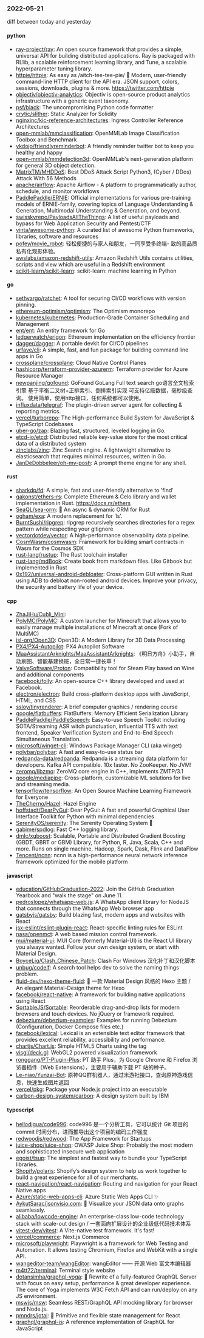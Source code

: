 ### 2022-05-21
diff between today and yesterday

#### python
* [ray-project/ray](https://github.com/ray-project/ray): An open source framework that provides a simple, universal API for building distributed applications. Ray is packaged with RLlib, a scalable reinforcement learning library, and Tune, a scalable hyperparameter tuning library.
* [httpie/httpie](https://github.com/httpie/httpie): As easy as /aitch-tee-tee-pie/ 🥧 Modern, user-friendly command-line HTTP client for the API era. JSON support, colors, sessions, downloads, plugins & more. https://twitter.com/httpie
* [objectiv/objectiv-analytics](https://github.com/objectiv/objectiv-analytics): Objectiv is open-source product analytics infrastructure with a generic event taxonomy.
* [psf/black](https://github.com/psf/black): The uncompromising Python code formatter
* [crytic/slither](https://github.com/crytic/slither): Static Analyzer for Solidity
* [nginxinc/kic-reference-architectures](https://github.com/nginxinc/kic-reference-architectures): Ingress Controller Reference Architectures
* [open-mmlab/mmclassification](https://github.com/open-mmlab/mmclassification): OpenMMLab Image Classification Toolbox and Benchmark
* [ykdojo/friendlyreminderbot](https://github.com/ykdojo/friendlyreminderbot): A friendly reminder twitter bot to keep you healthy and happy
* [open-mmlab/mmdetection3d](https://github.com/open-mmlab/mmdetection3d): OpenMMLab's next-generation platform for general 3D object detection.
* [MatrixTM/MHDDoS](https://github.com/MatrixTM/MHDDoS): Best DDoS Attack Script Python3, (Cyber / DDos) Attack With 56 Methods
* [apache/airflow](https://github.com/apache/airflow): Apache Airflow - A platform to programmatically author, schedule, and monitor workflows
* [PaddlePaddle/ERNIE](https://github.com/PaddlePaddle/ERNIE): Official implementations for various pre-training models of ERNIE-family, covering topics of Language Understanding & Generation, Multimodal Understanding & Generation, and beyond.
* [swisskyrepo/PayloadsAllTheThings](https://github.com/swisskyrepo/PayloadsAllTheThings): A list of useful payloads and bypass for Web Application Security and Pentest/CTF
* [vinta/awesome-python](https://github.com/vinta/awesome-python): A curated list of awesome Python frameworks, libraries, software and resources
* [pofey/movie_robot](https://github.com/pofey/movie_robot): 轻松便捷的与家人和朋友，一同享受多终端- 致的高品质私有化观影体验。
* [awslabs/amazon-redshift-utils](https://github.com/awslabs/amazon-redshift-utils): Amazon Redshift Utils contains utilities, scripts and view which are useful in a Redshift environment
* [scikit-learn/scikit-learn](https://github.com/scikit-learn/scikit-learn): scikit-learn: machine learning in Python

#### go
* [sethvargo/ratchet](https://github.com/sethvargo/ratchet): A tool for securing CI/CD workflows with version pinning.
* [ethereum-optimism/optimism](https://github.com/ethereum-optimism/optimism): The Optimism monorepo
* [kubernetes/kubernetes](https://github.com/kubernetes/kubernetes): Production-Grade Container Scheduling and Management
* [ent/ent](https://github.com/ent/ent): An entity framework for Go
* [ledgerwatch/erigon](https://github.com/ledgerwatch/erigon): Ethereum implementation on the efficiency frontier
* [dagger/dagger](https://github.com/dagger/dagger): A portable devkit for CI/CD pipelines
* [urfave/cli](https://github.com/urfave/cli): A simple, fast, and fun package for building command line apps in Go
* [crossplane/crossplane](https://github.com/crossplane/crossplane): Cloud Native Control Planes
* [hashicorp/terraform-provider-azurerm](https://github.com/hashicorp/terraform-provider-azurerm): Terraform provider for Azure Resource Manager
* [newpanjing/gofound](https://github.com/newpanjing/gofound): GoFound GoLang Full text search go语言全文检索引擎 基于平衡二叉树+正排索引、倒排索引实现 可支持亿级数据，毫秒级查询。 使用简单，使用http接口，任何系统都可以使用。
* [influxdata/telegraf](https://github.com/influxdata/telegraf): The plugin-driven server agent for collecting & reporting metrics.
* [vercel/turborepo](https://github.com/vercel/turborepo): The High-performance Build System for JavaScript & TypeScript Codebases
* [uber-go/zap](https://github.com/uber-go/zap): Blazing fast, structured, leveled logging in Go.
* [etcd-io/etcd](https://github.com/etcd-io/etcd): Distributed reliable key-value store for the most critical data of a distributed system
* [zinclabs/zinc](https://github.com/zinclabs/zinc): Zinc Search engine. A lightweight alternative to elasticsearch that requires minimal resources, written in Go.
* [JanDeDobbeleer/oh-my-posh](https://github.com/JanDeDobbeleer/oh-my-posh): A prompt theme engine for any shell.

#### rust
* [sharkdp/fd](https://github.com/sharkdp/fd): A simple, fast and user-friendly alternative to 'find'
* [gakonst/ethers-rs](https://github.com/gakonst/ethers-rs): Complete Ethereum & Celo library and wallet implementation in Rust. https://docs.rs/ethers
* [SeaQL/sea-orm](https://github.com/SeaQL/sea-orm): 🐚 An async & dynamic ORM for Rust
* [ogham/exa](https://github.com/ogham/exa): A modern replacement for ‘ls’.
* [BurntSushi/ripgrep](https://github.com/BurntSushi/ripgrep): ripgrep recursively searches directories for a regex pattern while respecting your gitignore
* [vectordotdev/vector](https://github.com/vectordotdev/vector): A high-performance observability data pipeline.
* [CosmWasm/cosmwasm](https://github.com/CosmWasm/cosmwasm): Framework for building smart contracts in Wasm for the Cosmos SDK
* [rust-lang/rustup](https://github.com/rust-lang/rustup): The Rust toolchain installer
* [rust-lang/mdBook](https://github.com/rust-lang/mdBook): Create book from markdown files. Like Gitbook but implemented in Rust
* [0x192/universal-android-debloater](https://github.com/0x192/universal-android-debloater): Cross-platform GUI written in Rust using ADB to debloat non-rooted android devices. Improve your privacy, the security and battery life of your device.

#### cpp
* [ZhaJiHu/Cubli_Mini](https://github.com/ZhaJiHu/Cubli_Mini): 
* [PolyMC/PolyMC](https://github.com/PolyMC/PolyMC): A custom launcher for Minecraft that allows you to easily manage multiple installations of Minecraft at once (Fork of MultiMC)
* [isl-org/Open3D](https://github.com/isl-org/Open3D): Open3D: A Modern Library for 3D Data Processing
* [PX4/PX4-Autopilot](https://github.com/PX4/PX4-Autopilot): PX4 Autopilot Software
* [MaaAssistantArknights/MaaAssistantArknights](https://github.com/MaaAssistantArknights/MaaAssistantArknights): 《明日方舟》小助手，自动刷图、智能基建换班，全日常一键长草！
* [ValveSoftware/Proton](https://github.com/ValveSoftware/Proton): Compatibility tool for Steam Play based on Wine and additional components
* [facebook/folly](https://github.com/facebook/folly): An open-source C++ library developed and used at Facebook.
* [electron/electron](https://github.com/electron/electron): Build cross-platform desktop apps with JavaScript, HTML, and CSS
* [ssloy/tinyrenderer](https://github.com/ssloy/tinyrenderer): A brief computer graphics / rendering course
* [google/flatbuffers](https://github.com/google/flatbuffers): FlatBuffers: Memory Efficient Serialization Library
* [PaddlePaddle/PaddleSpeech](https://github.com/PaddlePaddle/PaddleSpeech): Easy-to-use Speech Toolkit including SOTA/Streaming ASR witch punctuation, influential TTS with text frontend, Speaker Verification System and End-to-End Speech Simultaneous Translation.
* [microsoft/winget-cli](https://github.com/microsoft/winget-cli): Windows Package Manager CLI (aka winget)
* [polybar/polybar](https://github.com/polybar/polybar): A fast and easy-to-use status bar
* [redpanda-data/redpanda](https://github.com/redpanda-data/redpanda): Redpanda is a streaming data platform for developers. Kafka API compatible. 10x faster. No ZooKeeper. No JVM!
* [zeromq/libzmq](https://github.com/zeromq/libzmq): ZeroMQ core engine in C++, implements ZMTP/3.1
* [google/mediapipe](https://github.com/google/mediapipe): Cross-platform, customizable ML solutions for live and streaming media.
* [tensorflow/tensorflow](https://github.com/tensorflow/tensorflow): An Open Source Machine Learning Framework for Everyone
* [TheCherno/Hazel](https://github.com/TheCherno/Hazel): Hazel Engine
* [hoffstadt/DearPyGui](https://github.com/hoffstadt/DearPyGui): Dear PyGui: A fast and powerful Graphical User Interface Toolkit for Python with minimal dependencies
* [SerenityOS/serenity](https://github.com/SerenityOS/serenity): The Serenity Operating System 🐞
* [gabime/spdlog](https://github.com/gabime/spdlog): Fast C++ logging library.
* [dmlc/xgboost](https://github.com/dmlc/xgboost): Scalable, Portable and Distributed Gradient Boosting (GBDT, GBRT or GBM) Library, for Python, R, Java, Scala, C++ and more. Runs on single machine, Hadoop, Spark, Dask, Flink and DataFlow
* [Tencent/ncnn](https://github.com/Tencent/ncnn): ncnn is a high-performance neural network inference framework optimized for the mobile platform

#### javascript
* [education/GitHubGraduation-2022](https://github.com/education/GitHubGraduation-2022): Join the GitHub Graduation Yearbook and "walk the stage" on June 11.
* [pedroslopez/whatsapp-web.js](https://github.com/pedroslopez/whatsapp-web.js): A WhatsApp client library for NodeJS that connects through the WhatsApp Web browser app
* [gatsbyjs/gatsby](https://github.com/gatsbyjs/gatsby): Build blazing fast, modern apps and websites with React
* [jsx-eslint/eslint-plugin-react](https://github.com/jsx-eslint/eslint-plugin-react): React-specific linting rules for ESLint
* [nasa/openmct](https://github.com/nasa/openmct): A web based mission control framework.
* [mui/material-ui](https://github.com/mui/material-ui): MUI Core (formerly Material-UI) is the React UI library you always wanted. Follow your own design system, or start with Material Design.
* [BoyceLig/Clash_Chinese_Patch](https://github.com/BoyceLig/Clash_Chinese_Patch): Clash For Windows 汉化补丁和汉化脚本
* [unbug/codelf](https://github.com/unbug/codelf): A search tool helps dev to solve the naming things problem.
* [fluid-dev/hexo-theme-fluid](https://github.com/fluid-dev/hexo-theme-fluid): 🌊 一款 Material Design 风格的 Hexo 主题 / An elegant Material-Design theme for Hexo
* [facebook/react-native](https://github.com/facebook/react-native): A framework for building native applications using React
* [SortableJS/Sortable](https://github.com/SortableJS/Sortable): Reorderable drag-and-drop lists for modern browsers and touch devices. No jQuery or framework required.
* [debezium/debezium-examples](https://github.com/debezium/debezium-examples): Examples for running Debezium (Configuration, Docker Compose files etc.)
* [facebook/lexical](https://github.com/facebook/lexical): Lexical is an extensible text editor framework that provides excellent reliability, accessibility and performance.
* [chartjs/Chart.js](https://github.com/chartjs/Chart.js): Simple HTML5 Charts using the <canvas> tag
* [visgl/deck.gl](https://github.com/visgl/deck.gl): WebGL2 powered visualization framework
* [ronggang/PT-Plugin-Plus](https://github.com/ronggang/PT-Plugin-Plus): PT 助手 Plus，为 Google Chrome 和 Firefox 浏览器插件（Web Extensions），主要用于辅助下载 PT 站的种子。
* [Le-niao/Yunzai-Bot](https://github.com/Le-niao/Yunzai-Bot): 原神QQ群机器人，通过米游社接口，查询原神游戏信息，快速生成图片返回
* [vercel/pkg](https://github.com/vercel/pkg): Package your Node.js project into an executable
* [carbon-design-system/carbon](https://github.com/carbon-design-system/carbon): A design system built by IBM

#### typescript
* [hellodigua/code996](https://github.com/hellodigua/code996): code996 是一个分析工具，它可以统计 Git 项目的 commit 时间分布，进而推导出这个项目的编码工作强度
* [redwoodjs/redwood](https://github.com/redwoodjs/redwood): The App Framework for Startups
* [juice-shop/juice-shop](https://github.com/juice-shop/juice-shop): OWASP Juice Shop: Probably the most modern and sophisticated insecure web application
* [egoist/tsup](https://github.com/egoist/tsup): The simplest and fastest way to bundle your TypeScript libraries.
* [Shopify/polaris](https://github.com/Shopify/polaris): Shopify’s design system to help us work together to build a great experience for all of our merchants.
* [react-navigation/react-navigation](https://github.com/react-navigation/react-navigation): Routing and navigation for your React Native apps
* [Azure/static-web-apps-cli](https://github.com/Azure/static-web-apps-cli): Azure Static Web Apps CLI ✨
* [AykutSarac/jsonvisio.com](https://github.com/AykutSarac/jsonvisio.com): 🧩 Visualize your JSON data onto graphs seamlessly.
* [alibaba/lowcode-engine](https://github.com/alibaba/lowcode-engine): An enterprise-class low-code technology stack with scale-out design / 一套面向扩展设计的企业级低代码技术体系
* [vitest-dev/vitest](https://github.com/vitest-dev/vitest): A Vite-native test framework. It's fast!
* [vercel/commerce](https://github.com/vercel/commerce): Next.js Commerce
* [microsoft/playwright](https://github.com/microsoft/playwright): Playwright is a framework for Web Testing and Automation. It allows testing Chromium, Firefox and WebKit with a single API.
* [wangeditor-team/wangEditor](https://github.com/wangeditor-team/wangEditor): wangEditor —— 开源 Web 富文本编辑器
* [m4tt72/terminal](https://github.com/m4tt72/terminal): Terminal style website
* [dotansimha/graphql-yoga](https://github.com/dotansimha/graphql-yoga): 🧘 Rewrite of a fully-featured GraphQL Server with focus on easy setup, performance & great developer experience. The core of Yoga implements W3C Fetch API and can run/deploy on any JS environment.
* [mswjs/msw](https://github.com/mswjs/msw): Seamless REST/GraphQL API mocking library for browser and Node.js.
* [pmndrs/jotai](https://github.com/pmndrs/jotai): 👻 Primitive and flexible state management for React
* [graphql/graphql-js](https://github.com/graphql/graphql-js): A reference implementation of GraphQL for JavaScript
